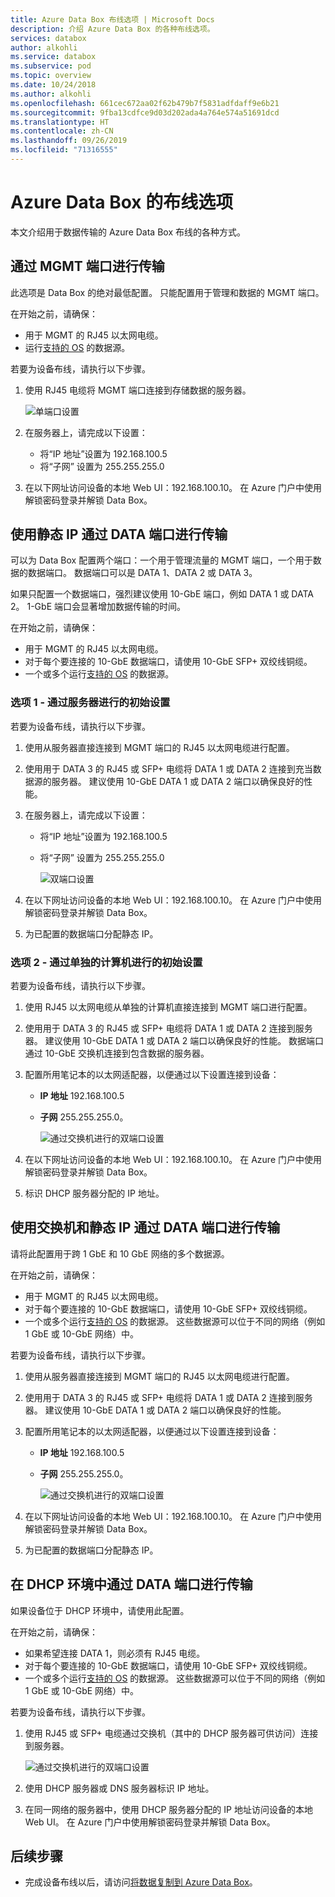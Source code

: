 ```yaml
---
title: Azure Data Box 布线选项 | Microsoft Docs
description: 介绍 Azure Data Box 的各种布线选项。
services: databox
author: alkohli
ms.service: databox
ms.subservice: pod
ms.topic: overview
ms.date: 10/24/2018
ms.author: alkohli
ms.openlocfilehash: 661cec672aa02f62b479b7f5831adfdaff9e6b21
ms.sourcegitcommit: 9fba13cdfce9d03d202ada4a764e574a51691dcd
ms.translationtype: HT
ms.contentlocale: zh-CN
ms.lasthandoff: 09/26/2019
ms.locfileid: "71316555"
---
```

# <a name="cabling-options-for-your-azure-data-box"></a>Azure Data Box 的布线选项

本文介绍用于数据传输的 Azure Data Box 布线的各种方式。

## <a name="transfer-via-mgmt-port"></a>通过 MGMT 端口进行传输

此选项是 Data Box 的绝对最低配置。 只能配置用于管理和数据的 MGMT 端口。

在开始之前，请确保：

- 用于 MGMT 的 RJ45 以太网电缆。
- 运行[支持的 OS](data-box-system-requirements.md#supported-operating-systems-for-clients) 的数据源。

若要为设备布线，请执行以下步骤。

1. 使用 RJ45 电缆将 MGMT 端口连接到存储数据的服务器。

    ![单端口设置](media/data-box-cable-options/cabling-mgmt-only.png)

2. 在服务器上，请完成以下设置：

    - 将“IP 地址”设置为  192.168.100.5
    - 将“子网”  设置为 255.255.255.0

3. 在以下网址访问设备的本地 Web UI：192.168.100.10。 在 Azure 门户中使用解锁密码登录并解锁 Data Box。


## <a name="transfer-via-data-port-with-static-ips"></a>使用静态 IP 通过 DATA 端口进行传输

可以为 Data Box 配置两个端口：一个用于管理流量的 MGMT 端口，一个用于数据的数据端口。 数据端口可以是 DATA 1、DATA 2 或 DATA 3。

如果只配置一个数据端口，强烈建议使用 10-GbE 端口，例如 DATA 1 或 DATA 2。 1-GbE 端口会显著增加数据传输的时间。

在开始之前，请确保：

- 用于 MGMT 的 RJ45 以太网电缆。
- 对于每个要连接的 10-GbE 数据端口，请使用 10-GbE SFP+ 双绞线铜缆。
- 一个或多个运行[支持的 OS](data-box-system-requirements.md#supported-operating-systems-for-clients) 的数据源。

### <a name="option-1---initial-setup-via-server"></a>选项 1 - 通过服务器进行的初始设置

若要为设备布线，请执行以下步骤。

1. 使用从服务器直接连接到 MGMT 端口的 RJ45 以太网电缆进行配置。
2. 使用用于 DATA 3 的 RJ45 或 SFP+ 电缆将 DATA 1 或 DATA 2 连接到充当数据源的服务器。 建议使用 10-GbE DATA 1 或 DATA 2 端口以确保良好的性能。
3. 在服务器上，请完成以下设置：

   - 将“IP 地址”设置为  192.168.100.5
   - 将“子网”  设置为 255.255.255.0

     ![双端口设置](media/data-box-cable-options/cabling-2-port-setup.png)

3. 在以下网址访问设备的本地 Web UI：192.168.100.10。 在 Azure 门户中使用解锁密码登录并解锁 Data Box。
4. 为已配置的数据端口分配静态 IP。

### <a name="option-2---initial-setup-via-separate-computer"></a>选项 2 - 通过单独的计算机进行的初始设置

若要为设备布线，请执行以下步骤。

1. 使用 RJ45 以太网电缆从单独的计算机直接连接到 MGMT 端口进行配置。
2. 使用用于 DATA 3 的 RJ45 或 SFP+ 电缆将 DATA 1 或 DATA 2 连接到服务器。 建议使用 10-GbE DATA 1 或 DATA 2 端口以确保良好的性能。 数据端口通过 10-GbE 交换机连接到包含数据的服务器。
3. 配置所用笔记本的以太网适配器，以便通过以下设置连接到设备：

   - **IP 地址** 192.168.100.5
   - **子网** 255.255.255.0。

     ![通过交换机进行的双端口设置](media/data-box-cable-options/cabling-with-static-ip.png)

3. 在以下网址访问设备的本地 Web UI：192.168.100.10。 在 Azure 门户中使用解锁密码登录并解锁 Data Box。
4. 标识 DHCP 服务器分配的 IP 地址。

## <a name="transfer-via-data-port-with-static-ips-using-a-switch"></a>使用交换机和静态 IP 通过 DATA 端口进行传输 

请将此配置用于跨 1 GbE 和 10 GbE 网络的多个数据源。

在开始之前，请确保：

- 用于 MGMT 的 RJ45 以太网电缆。
- 对于每个要连接的 10-GbE 数据端口，请使用 10-GbE SFP+ 双绞线铜缆。
- 一个或多个运行[支持的 OS](data-box-system-requirements.md#supported-operating-systems-for-clients) 的数据源。 这些数据源可以位于不同的网络（例如 1 GbE 或 10-GbE 网络）中。

若要为设备布线，请执行以下步骤。

1. 使用从服务器直接连接到 MGMT 端口的 RJ45 以太网电缆进行配置。
2. 使用用于 DATA 3 的 RJ45 或 SFP+ 电缆将 DATA 1 或 DATA 2 连接到服务器。 建议使用 10-GbE DATA 1 或 DATA 2 端口以确保良好的性能。
3. 配置所用笔记本的以太网适配器，以便通过以下设置连接到设备：

   - **IP 地址** 192.168.100.5
   - **子网** 255.255.255.0。

     ![通过交换机进行的双端口设置](media/data-box-cable-options/cabling-with-switch-static-ip.png)

3. 在以下网址访问设备的本地 Web UI：192.168.100.10。 在 Azure 门户中使用解锁密码登录并解锁 Data Box。
4. 为已配置的数据端口分配静态 IP。


## <a name="transfer-via-data-port-in-a-dhcp-environment"></a>在 DHCP 环境中通过 DATA 端口进行传输

如果设备位于 DHCP 环境中，请使用此配置。

在开始之前，请确保：

- 如果希望连接 DATA 1，则必须有 RJ45 电缆。
- 对于每个要连接的 10-GbE 数据端口，请使用 10-GbE SFP+ 双绞线铜缆。
- 一个或多个运行[支持的 OS](data-box-system-requirements.md#supported-operating-systems-for-clients) 的数据源。 这些数据源可以位于不同的网络（例如 1 GbE 或 10-GbE 网络）中。

若要为设备布线，请执行以下步骤。

1. 使用 RJ45 或 SFP+ 电缆通过交换机（其中的 DHCP 服务器可供访问）连接到服务器。

    ![通过交换机进行的双端口设置](media/data-box-cable-options/cabling-dhcp-data-only.png)
2. 使用 DHCP 服务器或 DNS 服务器标识 IP 地址。
3. 在同一网络的服务器中，使用 DHCP 服务器分配的 IP 地址访问设备的本地 Web UI。 在 Azure 门户中使用解锁密码登录并解锁 Data Box。

## <a name="next-steps"></a>后续步骤

- 完成设备布线以后，请访问[将数据复制到 Azure Data Box](data-box-deploy-copy-data.md)。
